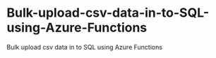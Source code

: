 # Bulk-upload-csv-data-in-to-SQL-using-Azure-Functions
Bulk upload csv data in to SQL using Azure Functions
